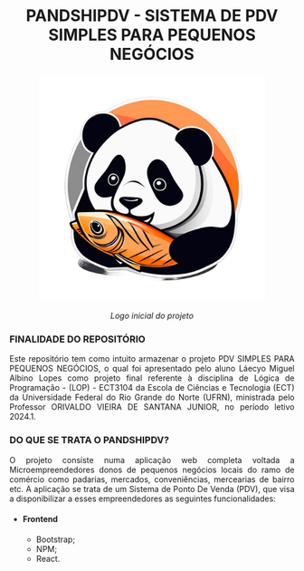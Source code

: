 <div align="center">
  <h1> 
    PANDSHIPDV  - SISTEMA DE PDV SIMPLES PARA PEQUENOS NEGÓCIOS
  </h1>
  <img src="https://github.com/laecyo2003/pdvsimplesl/blob/master/pdv_imagens/PandshiPDV.png?raw=true" alt="Logo Inicial do projeto" width=400px height=400px>
  <p>
    <em> 
      Logo inicial do projeto
    </em>
  </p>
</div>

<div align="justify">
  <h3>
    FINALIDADE DO REPOSITÓRIO
  </h3>
  <p>
    Este repositório tem como intuito armazenar o projeto PDV SIMPLES PARA PEQUENOS NEGÓCIOS, o qual foi apresentado pelo aluno Láecyo Miguel Albino Lopes
    como projeto final referente à disciplina de Lógica de Programação - (LOP) - ECT3104 da Escola de Ciências e Tecnologia (ECT) da Universidade 
    Federal do Rio Grande do Norte (UFRN), ministrada pelo Professor ORIVALDO VIEIRA DE SANTANA JUNIOR, no período letivo 2024.1.
  </p>
  
  <h3>
    DO QUE SE TRATA O PANDSHIPDV?
  </h3>
  <p>
    O projeto consiste numa aplicação web completa voltada a Microempreendedores donos de pequenos negócios locais do ramo de comércio como padarias, mercados, conveniências, mercearias de bairro etc. A aplicação se trata de um Sistema de Ponto De Venda (PDV), que visa a disponibilizar a esses empreendedores as seguintes funcionalidades:
<ul>
  <li>
    <h4 > Frontend </h4>
    <ul>
      <li> Bootstrap; </li>
      <li> NPM; </li>
      <li> React. </li>
    </ul>
  </li>
</ul>

